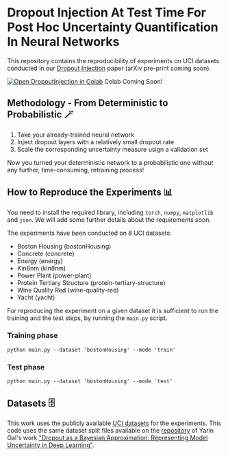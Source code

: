 # Dropout Injection At Test Time For Post Hoc Uncertainty Quantification In Neural Networks

This repository contains the reproducibility of experiments on UCI datasets conducted in our [Dropout Injection](https://www.arxiv.com "Dropout Injection") paper (arXiv pre-print coming soon). 


[![Open DropoutInjection in Colab](https://colab.research.google.com/assets/colab-badge.svg)](https://colab.research.google.com/drive/1MKMxabc2Gwvkl42aLutzVCj2VILblulW#scrollTo=gxVrKIwcNBFH) Colab Coming Soon!

## Methodology - From Deterministic to Probabilistic :magic_wand:
1. Take your already-trained neural network
2. Inject dropout layers with a relatively small dropout rate
3. Scale the corresponding uncertainty measure usign a validation set

Now you turned your deterministic network to a probabilistic one without any further, time-consuming, retraining process!

## How to Reproduce the Experiments :bar_chart:
You need to install the required library, including `torch`, `numpy`, `matplotlib` and `json`. We will add some further details about the requirements soon.

The experiments have been conducted on 8 UCI datasets:
- Boston Housing              (bostonHousing)
- Concrete                    (concrete)
- Energy                      (energy)
- Kin8nm                      (kin8nm)
- Power Plant                 (power-plant)
- Protein Tertiary Structure  (protein-tertiary-structure)
- Wine Quality Red            (wine-quality-red)
- Yacht                       (yacht)

For reproducing the experiment on a given dataset it is sufficient to run the training and the test steps, by running the `main.py` script.

### Training phase
```
python main.py --dataset 'bostonHousing' --mode 'train'
```

### Test phase
```
python main.py --dataset 'bostonHousing' --mode 'test'
```

## Datasets :file_cabinet:
This work uses the publicly available [UCI datasets](https://archive.ics.uci.edu/ml/datasets.php) for the experiments. This code uses the same dataset split files available on the [repository](https://github.com/yaringal/DropoutUncertaintyExps) of Yarin Gal's work ["Dropout as a Bayesian Approximation: Representing Model Uncertainty in Deep Learning"](https://www.cs.ox.ac.uk/people/yarin.gal/website/publications.html#Gal2015Dropout).
